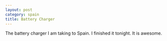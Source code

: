 ```yaml
---
layout: post
category: spain
title: Battery Charger
---
```


The battery charger I am taking to Spain. I finished it tonight. It is awesome.
